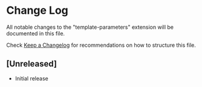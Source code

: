# Change Log

All notable changes to the "template-parameters" extension will be documented in this file.

Check [Keep a Changelog](http://keepachangelog.com/) for recommendations on how to structure this file.

## [Unreleased]

- Initial release
